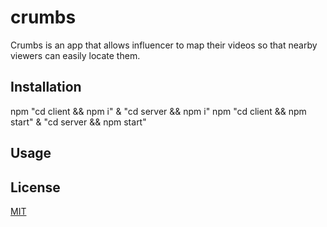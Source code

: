 # crumbs

Crumbs is an app that allows influencer to map their videos so that nearby viewers can easily locate them.

## Installation

npm "cd client && npm i" & "cd server && npm i"
npm "cd client && npm start" & "cd server && npm start"

## Usage


## License
[MIT](https://choosealicense.com/licenses/mit/)